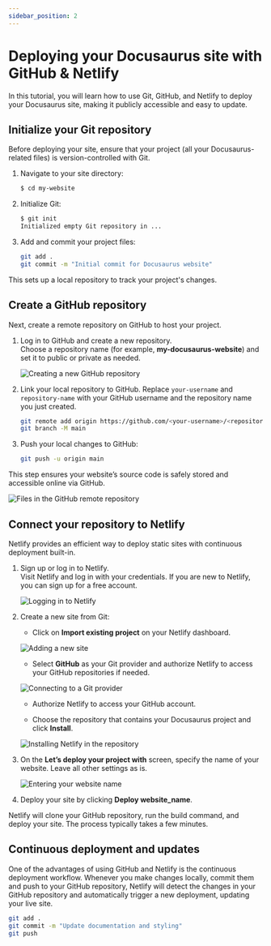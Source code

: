 ```yaml
---
sidebar_position: 2
---
```


# Deploying your Docusaurus site with GitHub & Netlify

In this tutorial, you will learn how to use Git, GitHub, and Netlify to deploy your Docusaurus site, making it publicly accessible and easy to update.

## Initialize your Git repository

Before deploying your site, ensure that your project (all your Docusaurus-related files) is version-controlled with Git.

1. Navigate to your site directory:

    ```bash
    $ cd my-website
    ```

2. Initialize Git:

    ```bash
    $ git init
    Initialized empty Git repository in ...
    ```

3. Add and commit your project files:

    ```bash
    git add .
    git commit -m "Initial commit for Docusaurus website"
    ```

This sets up a local repository to track your project's changes.

## Create a GitHub repository

Next, create a remote repository on GitHub to host your project.

1. Log in to GitHub and create a new repository. <br />
   Choose a repository name (for example, **my-docusaurus-website**) and set it to public or private as needed.

   ![Creating a new GitHub repository](/img/docs/misc/creating-new-git-repository.png)
   
2. Link your local repository to GitHub. Replace `your-username` and `repository-name` with your GitHub username and the repository name you just created.

    ```bash
    git remote add origin https://github.com/<your-username>/<repository-name>.git
    git branch -M main
    ```

3. Push your local changes to GitHub:

    ```bash
    git push -u origin main
    ```

This step ensures your website’s source code is safely stored and accessible online via GitHub.

![Files in the GitHub remote repository](/img/docs/misc/remote-repository.png)

## Connect your repository to Netlify

Netlify provides an efficient way to deploy static sites with continuous deployment built-in.

1. Sign up or log in to Netlify. <br />
   Visit Netlify and log in with your credentials. If you are new to Netlify, you can sign up for a free account.

   ![Logging in to Netlify](/img/docs/misc/netlify-login.png)

2. Create a new site from Git:

   - Click on **Import existing project** on your Netlify dashboard.

   ![Adding a new site](/img/docs/misc/adding-new-site.png)

   - Select **GitHub** as your Git provider and authorize Netlify to access your GitHub repositories if needed.

   ![Connecting to a Git provider](/img/docs/misc/connecting-to-git-provider.png)

   - Authorize Netlify to access your GitHub account.

   - Choose the repository that contains your Docusaurus project and click **Install**.

   ![Installing Netlify in the repository](/img/docs/misc/install-netlify-in-repository.png)

3. On the **Let’s deploy your project with** screen, specify the name of your website. Leave all other settings as is. <br />
   
   ![Entering your website name](/img/docs/misc/entering-website-name.png)

4. Deploy your site by clicking **Deploy website_name**. <br />

Netlify will clone your GitHub repository, run the build command, and deploy your site. The process typically takes a few minutes.

##  Continuous deployment and updates

One of the advantages of using GitHub and Netlify is the continuous deployment workflow. Whenever you make changes locally, commit them and push to your GitHub repository, Netlify will detect the changes in your GitHub repository and automatically trigger a new deployment, updating your live site.

```bash
git add .
git commit -m "Update documentation and styling"
git push
```
